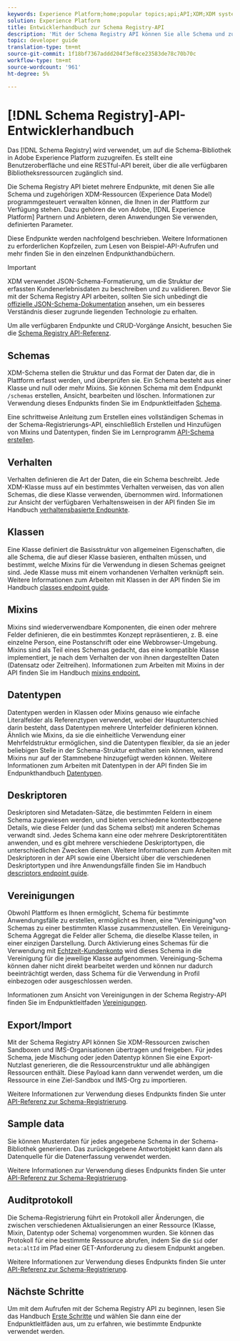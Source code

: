 ```yaml
---
keywords: Experience Platform;home;popular topics;api;API;XDM;XDM system;experience data model;Experience data model;Experience Data Model;data model;Data Model;schema registry;Schema Registry;
solution: Experience Platform
title: Entwicklerhandbuch zur Schema Registry-API
description: 'Mit der Schema Registry API können Sie alle Schema und zugehörigen XDM-Ressourcen, die Ihnen in der Experience Platform zur Verfügung stehen, programmatisch verwalten. '
topic: developer guide
translation-type: tm+mt
source-git-commit: 1f18bf7367addd204f3ef8ce23583de78c70b70c
workflow-type: tm+mt
source-wordcount: '961'
ht-degree: 5%

---
```



# [!DNL Schema Registry]-API-Entwicklerhandbuch

Das [!DNL Schema Registry] wird verwendet, um auf die Schema-Bibliothek in Adobe Experience Platform zuzugreifen. Es stellt eine Benutzeroberfläche und eine RESTful-API bereit, über die alle verfügbaren Bibliotheksressourcen zugänglich sind.

Die Schema Registry API bietet mehrere Endpunkte, mit denen Sie alle Schema und zugehörigen XDM-Ressourcen (Experience Data Model) programmgesteuert verwalten können, die Ihnen in der Plattform zur Verfügung stehen. Dazu gehören die von Adobe, [!DNL Experience Platform] Partnern und Anbietern, deren Anwendungen Sie verwenden, definierten Parameter.

Diese Endpunkte werden nachfolgend beschrieben. Weitere Informationen zu erforderlichen Kopfzeilen, zum Lesen von Beispiel-API-Aufrufen und mehr finden Sie in den einzelnen Endpunkthandbüchern.[](./getting-started.md)

>[!IMPORTANT]
>
>XDM verwendet JSON-Schema-Formatierung, um die Struktur der erfassten Kundenerlebnisdaten zu beschreiben und zu validieren. Bevor Sie mit der Schema Registry API arbeiten, sollten Sie sich unbedingt die [offizielle JSON-Schema-Dokumentation](https://json-schema.org/) ansehen, um ein besseres Verständnis dieser zugrunde liegenden Technologie zu erhalten.

Um alle verfügbaren Endpunkte und CRUD-Vorgänge Ansicht, besuchen Sie die [Schema Registry API-Referenz](https://www.adobe.io/apis/experienceplatform/home/api-reference.html#!acpdr/swagger-specs/schema-registry.yaml).

## Schemas

XDM-Schema stellen die Struktur und das Format der Daten dar, die in Plattform erfasst werden, und überprüfen sie. Ein Schema besteht aus einer Klasse und null oder mehr Mixins. Sie können Schema mit dem Endpunkt `/schemas` erstellen, Ansicht, bearbeiten und löschen. Informationen zur Verwendung dieses Endpunkts finden Sie im Endpunktleitfaden [Schema](./schemas.md).

Eine schrittweise Anleitung zum Erstellen eines vollständigen Schemas in der Schema-Registrierungs-API, einschließlich Erstellen und Hinzufügen von Mixins und Datentypen, finden Sie im Lernprogramm [API-Schema erstellen](../tutorials/create-schema-api.md).

## Verhalten

Verhalten definieren die Art der Daten, die ein Schema beschreibt. Jede XDM-Klasse muss auf ein bestimmtes Verhalten verweisen, das von allen Schemas, die diese Klasse verwenden, übernommen wird. Informationen zur Ansicht der verfügbaren Verhaltensweisen in der API finden Sie im Handbuch [verhaltensbasierte Endpunkte](./behaviors.md).

## Klassen

Eine Klasse definiert die Basisstruktur von allgemeinen Eigenschaften, die alle Schema, die auf dieser Klasse basieren, enthalten müssen, und bestimmt, welche Mixins für die Verwendung in diesen Schemas geeignet sind. Jede Klasse muss mit einem vorhandenen Verhalten verknüpft sein. Weitere Informationen zum Arbeiten mit Klassen in der API finden Sie im Handbuch [classes endpoint guide](./classes.md).

## Mixins

Mixins sind wiederverwendbare Komponenten, die einen oder mehrere Felder definieren, die ein bestimmtes Konzept repräsentieren, z. B. eine einzelne Person, eine Postanschrift oder eine Webbrowser-Umgebung. Mixins sind als Teil eines Schemas gedacht, das eine kompatible Klasse implementiert, je nach dem Verhalten der von ihnen dargestellten Daten (Datensatz oder Zeitreihen). Informationen zum Arbeiten mit Mixins in der API finden Sie im Handbuch [mixins endpoint.](./mixins.md)

## Datentypen

Datentypen werden in Klassen oder Mixins genauso wie einfache Literalfelder als Referenztypen verwendet, wobei der Hauptunterschied darin besteht, dass Datentypen mehrere Unterfelder definieren können. Ähnlich wie Mixins, da sie die einheitliche Verwendung einer Mehrfeldstruktur ermöglichen, sind die Datentypen flexibler, da sie an jeder beliebigen Stelle in der Schema-Struktur enthalten sein können, während Mixins nur auf der Stammebene hinzugefügt werden können. Weitere Informationen zum Arbeiten mit Datentypen in der API finden Sie im Endpunkthandbuch [Datentypen](./data-types.md).

## Deskriptoren

Deskriptoren sind Metadaten-Sätze, die bestimmten Feldern in einem Schema zugewiesen werden, und bieten verschiedene kontextbezogene Details, wie diese Felder (und das Schema selbst) mit anderen Schemas verwandt sind. Jedes Schema kann eine oder mehrere Deskriptorentitäten anwenden, und es gibt mehrere verschiedene Deskriptortypen, die unterschiedlichen Zwecken dienen. Weitere Informationen zum Arbeiten mit Deskriptoren in der API sowie eine Übersicht über die verschiedenen Deskriptortypen und ihre Anwendungsfälle finden Sie im Handbuch [descriptors endpoint guide](./descriptors.md).

## Vereinigungen

Obwohl Plattform es Ihnen ermöglicht, Schema für bestimmte Anwendungsfälle zu erstellen, ermöglicht es Ihnen, eine &quot;Vereinigung&quot;von Schemas zu einer bestimmten Klasse zusammenzustellen. Ein Vereinigung-Schema Aggregat die Felder aller Schema, die dieselbe Klasse teilen, in einer einzigen Darstellung. Durch Aktivierung eines Schemas für die Verwendung mit [Echtzeit-Kundenkonto](../../profile/home.md) wird dieses Schema in die Vereinigung für die jeweilige Klasse aufgenommen. Vereinigung-Schema können daher nicht direkt bearbeitet werden und können nur dadurch beeinträchtigt werden, dass Schema für die Verwendung in Profil einbezogen oder ausgeschlossen werden.

Informationen zum Ansicht von Vereinigungen in der Schema Registry-API finden Sie im Endpunktleitfaden [Vereinigungen](./unions.md).

## Export/Import

Mit der Schema Registry API können Sie XDM-Ressourcen zwischen Sandboxen und IMS-Organisationen übertragen und freigeben. Für jedes Schema, jede Mischung oder jeden Datentyp können Sie eine Export-Nutzlast generieren, die die Ressourcenstruktur und alle abhängigen Ressourcen enthält. Diese Payload kann dann verwendet werden, um die Ressource in eine Ziel-Sandbox und IMS-Org zu importieren.

Weitere Informationen zur Verwendung dieses Endpunkts finden Sie unter [API-Referenz zur Schema-Registrierung](https://www.adobe.io/apis/experienceplatform/home/api-reference.html#!acpdr/swagger-specs/schema-registry.yaml).

## Sample data

Sie können Musterdaten für jedes angegebene Schema in der Schema-Bibliothek generieren. Das zurückgegebene Antwortobjekt kann dann als Datenquelle für die Datenerfassung verwendet werden.

Weitere Informationen zur Verwendung dieses Endpunkts finden Sie unter [API-Referenz zur Schema-Registrierung](https://www.adobe.io/apis/experienceplatform/home/api-reference.html#!acpdr/swagger-specs/schema-registry.yaml).

## Auditprotokoll

Die Schema-Registrierung führt ein Protokoll aller Änderungen, die zwischen verschiedenen Aktualisierungen an einer Ressource (Klasse, Mixin, Datentyp oder Schema) vorgenommen wurden. Sie können das Protokoll für eine bestimmte Ressource abrufen, indem Sie die `$id` oder `meta:altId` im Pfad einer GET-Anforderung zu diesem Endpunkt angeben.

Weitere Informationen zur Verwendung dieses Endpunkts finden Sie unter [API-Referenz zur Schema-Registrierung](https://www.adobe.io/apis/experienceplatform/home/api-reference.html#!acpdr/swagger-specs/schema-registry.yaml).

## Nächste Schritte

Um mit dem Aufrufen mit der Schema Registry API zu beginnen, lesen Sie das Handbuch [Erste Schritte](./getting-started.md) und wählen Sie dann eine der Endpunktleitfäden aus, um zu erfahren, wie bestimmte Endpunkte verwendet werden.